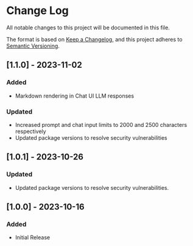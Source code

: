 # Change Log

All notable changes to this project will be documented in this file.

The format is based on [Keep a Changelog](https://keepachangelog.com/en/1.0.0/),
and this project adheres to [Semantic Versioning](https://semver.org/spec/v2.0.0.html).

## [1.1.0] - 2023-11-02

### Added

- Markdown rendering in Chat UI LLM responses

### Updated

- Increased prompt and chat input limits to 2000 and 2500 characters respectively
- Updated package versions to resolve security vulnerabilities

## [1.0.1] - 2023-10-26

### Updated

-   Updated package versions to resolve security vulnerabilities.

## [1.0.0] - 2023-10-16

### Added

-   Initial Release
